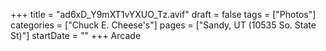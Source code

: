 +++
title = "ad6xD_Y9mXT1vYXUO_Tz.avif"
draft = false
tags = ["Photos"]
categories = ["Chuck E. Cheese's"]
pages = ["Sandy, UT (10535 So. State St)"]
startDate = ""
+++
Arcade
